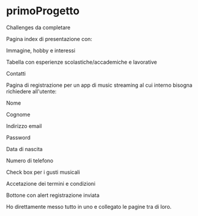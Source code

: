 # primoProgetto
Challenges da completare

Pagina index di presentazione con:

Immagine, hobby e interessi

Tabella con esperienze scolastiche/accademiche e lavorative

Contatti



Pagina di registrazione per un app di music streaming al cui interno bisogna richiedere all'utente:

Nome

Cognome

Indirizzo email

Password

Data di nascita

Numero di telefono

Check box per i gusti musicali

Accetazione dei termini e condizioni

Bottone con alert registrazione inviata


Ho direttamente messo tutto in uno e collegato le pagine tra di loro.
